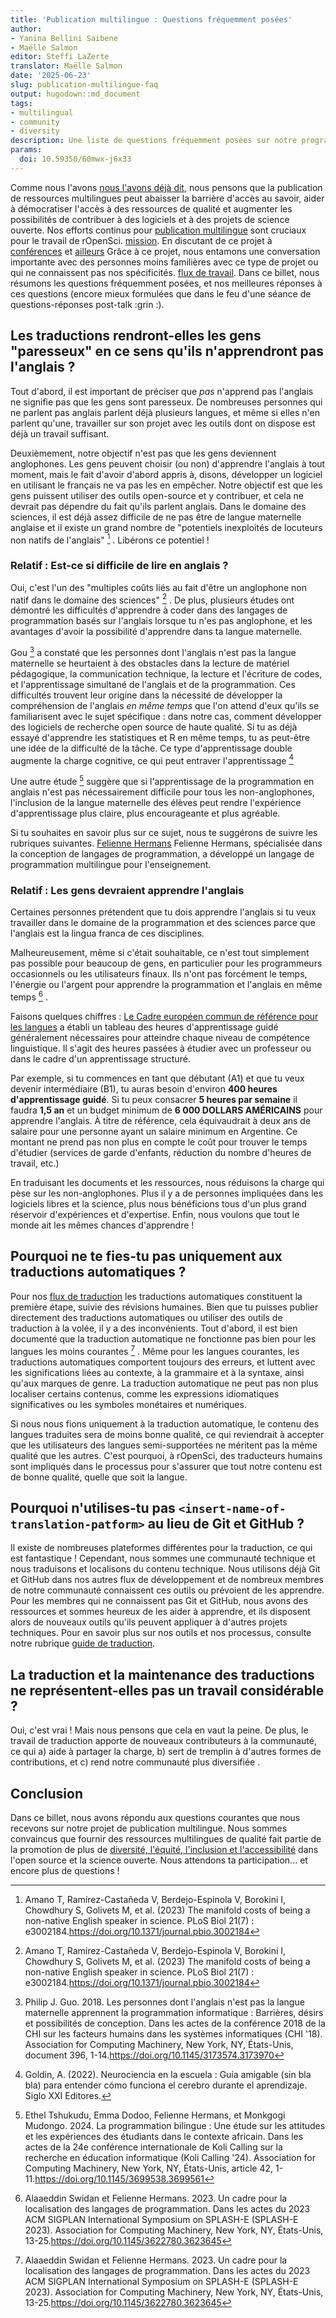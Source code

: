 ```yaml
---
title: 'Publication multilingue : Questions fréquemment posées'
author:
- Yanina Bellini Saibene
- Maëlle Salmon
editor: Steffi LaZerte
translator: Maëlle Salmon
date: '2025-06-23'
slug: publication-multilingue-faq
output: hugodown::md_document
tags:
- multilingual
- community
- diversity
description: Une liste de questions fréquemment posées sur notre programme multilingue et notre processus de traduction et de localisation, ainsi que nos meilleures réponses à ces questions.
params:
  doi: 10.59350/60mwx-j6x33
---
```


Comme nous l'avons [nous l'avons déjà dit](/multilingual-publishing), nous pensons que la publication de ressources multilingues peut abaisser la barrière d'accès au savoir, aider à démocratiser l'accès à des ressources de qualité et augmenter les possibilités de contribuer à des logiciels et à des projets de science ouverte.
Nos efforts continus pour [publication multilingue](/multilingual-publishing) sont cruciaux pour le travail de rOpenSci. [mission](/about).
En discutant de ce projet à [conférences](/talks-papers/) et [ailleurs](/commcalls/nov2023-multilingual/) Grâce à ce projet, nous entamons une conversation importante avec des personnes moins familières avec ce type de projet ou qui ne connaissent pas nos spécificités. [flux de travail](https://translationguide.ropensci.org/).
Dans ce billet, nous résumons les questions fréquemment posées, et nos meilleures réponses à ces questions (encore mieux formulées que dans le feu d'une séance de questions-réponses post-talk :grin :).

## Les traductions rendront-elles les gens "paresseux" en ce sens qu'ils n'apprendront pas l'anglais ?

Tout d'abord, il est important de préciser que *pas* n'apprend pas l'anglais ne signifie pas que les gens sont paresseux.
De nombreuses personnes qui ne parlent pas anglais parlent déjà plusieurs langues, et même si elles n'en parlent qu'une, travailler sur son projet avec les outils dont on dispose est déjà un travail suffisant.

Deuxièmement, notre objectif n'est pas que les gens deviennent anglophones. Les gens peuvent choisir (ou non) d'apprendre l'anglais à tout moment, mais le fait d'avoir d'abord appris à, disons, développer un logiciel en utilisant le français ne va pas les en empêcher.
 Notre objectif est que les gens puissent utiliser des outils open-source et y contribuer, et cela ne devrait pas dépendre du fait qu'ils parlent anglais. Dans le domaine des sciences, il est déjà assez difficile de ne pas être de langue maternelle anglaise et il existe un grand nombre de "potentiels inexploités de locuteurs non natifs de l'anglais" [^amano] . Libérons ce potentiel !

[^amano]: Amano T, Ramírez-Castañeda V, Berdejo-Espinola V, Borokini I, Chowdhury S, Golivets M, et al. (2023) The manifold costs of being a non-native English speaker in science. PLoS Biol 21(7) : e3002184.<https://doi.org/10.1371/journal.pbio.3002184>

### Relatif : Est-ce si difficile de lire en anglais ?

Oui, c'est l'un des "multiples coûts liés au fait d'être un anglophone non natif dans le domaine des sciences" [^amano] .
De plus, plusieurs études ont démontré les difficultés d'apprendre à coder dans des langages de programmation basés sur l'anglais lorsque tu n'es pas anglophone, et les avantages d'avoir la possibilité d'apprendre dans ta langue maternelle.

Gou [^gou] a constaté que les personnes dont l'anglais n'est pas la langue maternelle se heurtaient à des obstacles dans la lecture de matériel pédagogique, la communication technique, la lecture et l'écriture de codes, et l'apprentissage simultané de l'anglais et de la programmation.
Ces difficultés trouvent leur origine dans la nécessité de développer la compréhension de l'anglais *en même temps* que l'on attend d'eux qu'ils se familiarisent avec le sujet spécifique : dans notre cas, comment développer des logiciels de recherche open source de haute qualité.
 Si tu as déjà essayé d'apprendre les statistiques et R en même temps, tu as peut-être une idée de la difficulté de la tâche. Ce type d'apprentissage double augmente la charge cognitive, ce qui peut entraver l'apprentissage [^godin]

[^godin]: Goldin, A. (2022). Neurociencia en la escuela : Guía amigable (sin bla bla) para entender cómo funciona el cerebro durante el aprendizaje. Siglo XXI Editores.

Une autre étude [^tshukudu] suggère que si l'apprentissage de la programmation en anglais n'est pas nécessairement difficile pour tous les non-anglophones, l'inclusion de la langue maternelle des élèves peut rendre l'expérience d'apprentissage plus claire, plus encourageante et plus agréable.

Si tu souhaites en savoir plus sur ce sujet, nous te suggérons de suivre les rubriques suivantes. [Felienne Hermans](https://www.felienne.com) Felienne Hermans, spécialisée dans la conception de langages de programmation, a développé un langage de programmation multilingue pour l'enseignement.

[^gou]: Philip J. Guo. 2018. Les personnes dont l'anglais n'est pas la langue maternelle apprennent la programmation informatique : Barrières, désirs et possibilités de conception. Dans les actes de la conférence 2018 de la CHI sur les facteurs humains dans les systèmes informatiques (CHI '18). Association for Computing Machinery, New York, NY, États-Unis, document 396, 1-14.<https://doi.org/10.1145/3173574.3173970>

[^tshukudu]: Ethel Tshukudu, Emma Dodoo, Felienne Hermans, et Monkgogi Mudongo. 2024. La programmation bilingue : Une étude sur les attitudes et les expériences des étudiants dans le contexte africain. Dans les actes de la 24e conférence internationale de Koli Calling sur la recherche en éducation informatique (Koli Calling '24). Association for Computing Machinery, New York, NY, États-Unis, article 42, 1-11.<https://doi.org/10.1145/3699538.3699561>

### Relatif : Les gens devraient apprendre l'anglais

Certaines personnes prétendent que tu dois apprendre l'anglais si tu veux travailler dans le domaine de la programmation et des sciences parce que l'anglais est la lingua franca de ces disciplines.

Malheureusement, même si c'était souhaitable, ce n'est tout simplement pas possible pour beaucoup de gens, en particulier pour les programmeurs occasionnels ou les utilisateurs finaux. Ils n'ont pas forcément le temps, l'énergie ou l'argent pour apprendre la programmation et l'anglais en même temps [^swidan] .

[^swidan]: Alaaeddin Swidan et Felienne Hermans. 2023. Un cadre pour la localisation des langages de programmation. Dans les actes du 2023 ACM SIGPLAN International Symposium on SPLASH-E (SPLASH-E 2023). Association for Computing Machinery, New York, NY, États-Unis, 13-25.<https://doi.org/10.1145/3622780.3623645>

Faisons quelques chiffres : [Le Cadre européen commun de référence pour les langues](https://www.languagecert.org/en/guided-learning-hours) a établi un tableau des heures d'apprentissage guidé généralement nécessaires pour atteindre chaque niveau de compétence linguistique. Il s'agit des heures passées à étudier avec un professeur ou dans le cadre d'un apprentissage structuré.

Par exemple, si tu commences en tant que débutant (A1) et que tu veux devenir intermédiaire (B1), tu auras besoin d'environ **400 heures d'apprentissage guidé**.  Si tu peux consacrer **5 heures par semaine** il faudra **1,5 an**  et un budget minimum de **6 000 DOLLARS AMÉRICAINS** pour apprendre l'anglais. À titre de référence, cela équivaudrait à deux ans de salaire pour une personne ayant un salaire minimum en Argentine. Ce montant ne prend pas non plus en compte le coût pour trouver le temps d'étudier (services de garde d'enfants, réduction du nombre d'heures de travail, etc.)

En traduisant les documents et les ressources, nous réduisons la charge qui pèse sur les non-anglophones. Plus il y a de personnes impliquées dans les logiciels libres et la science, plus nous bénéficions tous d'un plus grand réservoir d'expériences et d'expertise.
Enfin, nous voulons que tout le monde ait les mêmes chances d'apprendre !

## Pourquoi ne te fies-tu pas uniquement aux traductions automatiques ?

Pour nos [flux de traduction](https://translationguide.ropensci.org/intro.html#general-aspects-of-the-stage-1-of-the-translation-process) les traductions automatiques constituent la première étape, suivie des révisions humaines.
Bien que tu puisses publier directement des traductions automatiques ou utiliser des outils de traduction à la volée, il y a des inconvénients.
 Tout d'abord, il est bien documenté que la traduction automatique ne fonctionne pas bien pour les langues les moins courantes [^swidan] .
Même pour les langues courantes, les traductions automatiques comportent toujours des erreurs, et luttent avec les significations liées au contexte, à la grammaire et à la syntaxe, ainsi qu'aux marques de genre.
La traduction automatique ne peut pas non plus localiser certains contenus, comme les expressions idiomatiques significatives ou les symboles monétaires et numériques.

Si nous nous fions uniquement à la traduction automatique, le contenu des langues traduites sera de moins bonne qualité, ce qui reviendrait à accepter que les utilisateurs des langues semi-supportées ne méritent pas la même qualité que les autres.
C'est pourquoi, à rOpenSci, des traducteurs humains sont impliqués dans le processus pour s'assurer que tout notre contenu est de bonne qualité, quelle que soit la langue.

## Pourquoi n'utilises-tu pas `<insert-name-of-translation-patform>` au lieu de Git et GitHub ?

Il existe de nombreuses plateformes différentes pour la traduction, ce qui est fantastique !
Cependant, nous sommes une communauté technique et nous traduisons et localisons du contenu technique.
Nous utilisons déjà Git et GitHub dans nos autres flux de développement et de nombreux membres de notre communauté connaissent ces outils ou prévoient de les apprendre.
Pour les membres qui ne connaissent pas Git et GitHub, nous avons des ressources et sommes heureux de les aider à apprendre, et ils disposent alors de nouveaux outils qu'ils peuvent appliquer à d'autres projets techniques.
Pour en savoir plus sur nos outils et nos processus, consulte notre rubrique [guide de traduction](https://translationguide.ropensci.org/intro.html#technical-infrastructure-and-workflows).

## La traduction et la maintenance des traductions ne représentent-elles pas un travail considérable ?

Oui, c'est vrai !
Mais nous pensons que cela en vaut la peine.
De plus, le travail de traduction apporte de nouveaux contributeurs à la communauté, ce qui a) aide à partager la charge, b) sert de tremplin à d'autres formes de contributions, et c) rend notre communauté plus diversifiée .

## Conclusion

Dans ce billet, nous avons répondu aux questions courantes que nous recevons sur notre projet de publication multilingue.
Nous sommes convaincus que fournir des ressources multilingues de qualité fait partie de la promotion de plus de [diversité, l'équité, l'inclusion et l'accessibilité](/blog/2025/02/05/no-science-without-deia/) dans l'open source et la science ouverte.
Nous attendons ta participation... et encore plus de questions !


